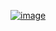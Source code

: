 [![image](https://github.com/wow2658/CodingTest/assets/34699039/d6d19040-d47e-4578-8382-72ba6da38d04)](https://www.acmicpc.net/problem/1012)

